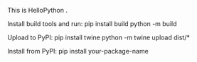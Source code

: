 This is HelloPython .

Install build tools and run:
      pip install build
      python -m build

Upload to PyPI:
      pip install twine
      python -m twine upload dist/*

Install from PyPI:
      pip install your-package-name